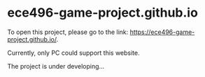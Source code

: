 # ece496-game-project.github.io

To open this project, please go to the link: [](https://ece496-game-project.github.io/)https://ece496-game-project.github.io/.

Currently, only PC could support this website.

The project is under developing...
